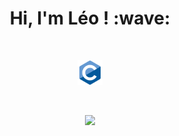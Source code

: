 <h1 align="center">Hi, I'm Léo ! :wave:</h1>

<br />

<p align="center">
  <img height="40" src="https://raw.githubusercontent.com/devicons/devicon/master/icons/c/c-original.svg" title="C" />
</p>

<br />

<p align="center">
  <img src="https://github-profile-trophy.vercel.app/?username=cyrilcolinet&theme=dracula&column=7&margin-w=10&no-frame=true" />
</p>
